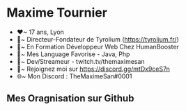 # Maxime Tournier
- ❤~ 17 ans, Lyon
- 🧡~ Directeur-Fondateur de Tyrolium (https://tyrolium.fr/)
- 💛~ En Formation Développeur Web Chez HumanBooster
- 💚~ Mes Language Favorise - Java, Php
- 💜~ Dev/Streameur - twitch.tv/themaximesan
- 💙~ Rejoignez moi sur https://discord.gg/mtDx9ceS7n
- 🌐~ Mon Discord : TheMaximeSan#0001

## Mes Oragnisation sur Github 
